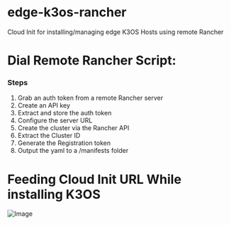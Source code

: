 # edge-k3os-rancher
Cloud Init for installing/managing edge K3OS Hosts using remote Rancher



# Dial Remote Rancher Script:

### Steps
1. Grab an auth token from a remote Rancher server
2. Create an API key
3. Extract and store the auth token
4. Configure the server URL
5. Create the cluster via the Rancher API
6. Extract the Cluster ID
7. Generate the Registration token
8. Output the yaml to a /manifests folder


# Feeding Cloud Init URL While installing K3OS

![Image](https://github.com/gokulpch/edge-k3os-rancher/blob/master/Screen%20Shot%202020-01-16%20at%201.43.34%20PM.png)
